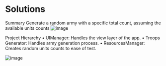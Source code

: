 # Solutions
Summary
Generate a random army with a specific total count, assuming the available units counts
![image](https://user-images.githubusercontent.com/99643678/220886210-91803039-126f-4933-9d4c-5b4020371f96.png)

Project Hierarchy 
• UIManager: Handles the view layer of the app.
• Troops Generator: Handles army generation process.
• ResourcesManager: Creates random units counts to ease of test.

![image](https://user-images.githubusercontent.com/99643678/220886371-a6e71520-a63e-4ce4-bcc8-8ce1f660ec5e.png)
